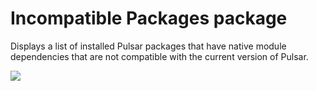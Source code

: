 # Incompatible Packages package

Displays a list of installed Pulsar packages that have native module
dependencies that are not compatible with the current version of Pulsar.

![](https://cloud.githubusercontent.com/assets/671378/3767534/3f099820-18ce-11e4-9fa0-feef7947aab2.png)

